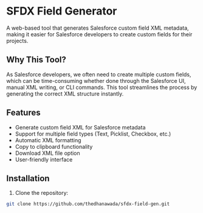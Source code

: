 # SFDX Field Generator

A web-based tool that generates Salesforce custom field XML metadata, making it easier for Salesforce developers to create custom fields for their projects.

## Why This Tool?

As Salesforce developers, we often need to create multiple custom fields, which can be time-consuming whether done through the Salesforce UI, manual XML writing, or CLI commands. This tool streamlines the process by generating the correct XML structure instantly.

## Features

- Generate custom field XML for Salesforce metadata
- Support for multiple field types (Text, Picklist, Checkbox, etc.)
- Automatic XML formatting
- Copy to clipboard functionality
- Download XML file option
- User-friendly interface

## Installation

1. Clone the repository:
```bash
git clone https://github.com/thedhanawada/sfdx-field-gen.git
